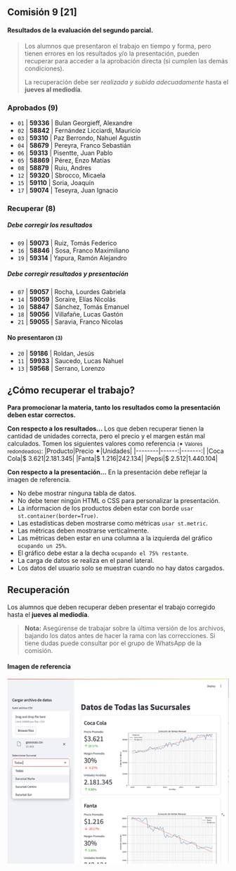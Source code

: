 ## Comisión 9 [21]


#### Resultados de la evaluación del segundo parcial.

> Los alumnos que presentaron el trabajo en tiempo y forma, pero tienen errores en los resultados y/o la presentación, pueden recuperar para acceder a la aprobación directa (si cumplen las demás condiciones).
>
> La recuperación debe ser *realizada y subida adecuadamente* hasta el **jueves al mediodía**.
            

### Aprobados (9) 
* `01` | **59336**  | Bulan Georgieff, Alexandre
* `02` | **58842**  | Fernández Licciardi, Mauricio
* `03` | **59310**  | Paz Berrondo, Nahuel Agustín
* `04` | **58679**  | Pereyra, Franco Sebastián
* `06` | **59313**  | Pisentte, Juan Pablo
* `05` | **58869**  | Pérez, Enzo Matías
* `08` | **58879**  | Ruiu, Andres
* `12` | **59320**  | Sbrocco, Micaela
* `15` | **59110**  | Soria, Joaquín
* `17` | **59074**  | Teseyra, Juan Ignacio

### Recuperar (8)

##### Debe corregir los resultados 
* `09` | **59073**  | Ruiz, Tomás Federico
* `16` | **58846**  | Sosa, Franco Maximiliano
* `19` | **59314**  | Yapura, Ramón Alejandro

##### Debe corregir resultados y presentación 
* `07` | **59057**  | Rocha, Lourdes Gabriela
* `14` | **59059**  | Soraire, Elías Nicolás
* `10` | **58847**  | Sánchez, Tomás Emanuel
* `18` | **59056**  | Villafañe, Lucas Gastón
* `21` | **59055**  | Saravia, Franco Nicolas

#### No presentaron <small>(3)</small>
* `20` | **59186**  | Roldan, Jesús
* `11` | **59933**  | Saucedo, Lucas Nahuel
* `13` | **59568**  | Serrano, Lorenzo

## ¿Cómo recuperar el trabajo?
**Para promocionar la materia, tanto los resultados como la presentación deben estar correctos.**

**Con respecto a los resultados...**
Los que deben recuperar tienen la cantidad de unidades correcta, pero el precio y el margen están mal calculados. 
Tomen los siguientes valores como referencia <small>(✦ Valores redondeados)</small>:
|Producto|Precio ✦|Unidades|
|--------|------:|-------:|
|Coca Cola|$ 3.621|2.181.345|
|Fanta|$ 1.216|242.134| 
|Pepsi|$ 2.512|1.440.104|

**Con respecto a la presentación...**
En la presentación debe reflejar la imagen de referencia.
- No debe mostrar ninguna tabla de datos.
- No debe tener ningún HTML o CSS para personalizar la presentación.
- La informacion de los productos deben estar con borde 
            `usar st.container(border=True)`.
- Las estadísticas deben mostrarse como métricas 
            `usar st.metric`.
- Las métricas deben mostrarse verticalmente.
- Las métricas deben estar en una columna a la izquierda del gráfico 
            `ocupando un 25%`.
- El gráfico debe estar a la decha 
            `ocupando el 75% restante`.
- La carga de datos se realiza en el panel lateral.    
- Los datos del usuario solo se muestran cuando no hay datos cargados.

## Recuperación

Los alumnos que deben recuperar deben presentar el trabajo corregido hasta el **jueves al mediodía**.

> **Nota:** Asegúrense de trabajar sobre la última versión de los archivos, bajando los datos antes de hacer la rama con las correcciones.
            Si tiene dudas puede consultar por el grupo de WhatsApp de la comisión.

#### Imagen de referencia             
![Pantalla Principal](./practicos/enunciados/pantalla1.png)
            
